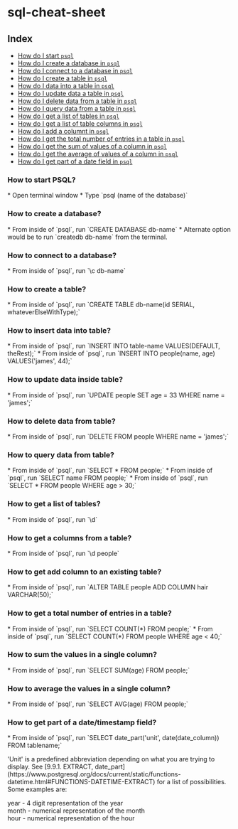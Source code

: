 # sql-cheat-sheet

## Index
* [How do I start `psql`](#how-to-start-psql)
* [How do I create a database in `psql`](#how-to-create-db)
* [How do I connect to a database in `psql`](#connect-to-db)
* [How do I create a table in `psql`](#create-a-table)
* [How do I data into a table in `psql`](#insert-data-into-table)
* [How do I update data a table in `psql`](#update-data-inside-table)
* [How do I delete data from a table in `psql`](#delete-data-from-table)
* [How do I query data from a table in `psql`](#query-data-from-table)
* [How do I get a list of tables in `psql`](#get-list-of-tables)
* [How do I get a list of table columns in `psql`](#get-columns-of-tables)
* [How do I add a columnt in `psql`](#add-a-new-column)
* [How do I get the total number of entries in a table in `psql`](#total-number-of-entries)
* [How do I get the sum of values of a column in `psql`](#sum-of-values)
* [How do I get the average of values of a column in `psql`](#get-average-of-values)
* [How do I get part of a date field in `psql`](#get-part-of-date-field)

<h3 id="how-to-start-psql">How to start PSQL?</h3>
* Open terminal window
* Type `psql (name of the database)`

<h3 id="how-to-create-db">How to create a database?</h3>
* From inside of `psql`, run `CREATE DATABASE db-name`
* Alternate option would be to run `createdb db-name` from the terminal.

<h3 id="connect-to-db">How to connect to a database?</h3>
* From inside of `psql`, run `\c db-name`

<h3 id="create-a-table">How to create a table?</h3>
* From inside of `psql`, run `CREATE TABLE db-name(id SERIAL, whateverElseWithType);`

<h3 id="insert-data-into-table">How to insert data into table?</h3>
* From inside of `psql`, run `INSERT INTO table-name VALUES(DEFAULT, theRest);`
* From inside of `psql`, run `INSERT INTO people(name, age) VALUES('james', 44);`

<h3 id="update-data-inside-table">How to update data inside table?</h3>
* From inside of `psql`, run `UPDATE people SET age = 33 WHERE name = 'james';`

<h3 id="delete-data-from-table">How to delete data from table?</h3>
* From inside of `psql`, run `DELETE FROM people WHERE name = 'james';`

<h3 id="query-data-from-table">How to query data from table?</h3>
* From inside of `psql`, run `SELECT * FROM people;`
* From inside of `psql`, run `SELECT name FROM people;`
* From inside of `psql`, run `SELECT * FROM people WHERE age > 30;`

<h3 id="get-list-of-tables">How to get a list of tables?</h3>
* From inside of `psql`, run `\d`

<h3 id="get-columns-of-tables">How to get a columns from a table?</h3>
* From inside of `psql`, run `\d people`

<h3 id="add-a-new-column">How to get add column to an existing table?</h3>
* From inside of `psql`, run `ALTER TABLE people ADD COLUMN hair VARCHAR(50);`

<h3 id="total-number-of-entries">How to get a total number of entries in a table?</h3>
* From inside of `psql`, run `SELECT COUNT(*) FROM people;`
* From inside of `psql`, run `SELECT COUNT(*) FROM people WHERE age < 40;`

<h3 id="sum-of-values">How to sum the values in a single column?</h3>
* From inside of `psql`, run `SELECT SUM(age) FROM people;`

<h3 id="get-average-of-values">How to average the values in a single column?</h3>
* From inside of `psql`, run `SELECT AVG(age) FROM people;`

<h3 id="get-part-of-date-field">How to get part of a date/timestamp field?</h3>
* From inside of `psql`, run `SELECT date_part('unit', date(date_column)) FROM tablename;` <br>
    <p>'Unit' is a predefined abbreviation depending on what you are trying to display. See [9.9.1. EXTRACT, date_part](https://www.postgresql.org/docs/current/static/functions-datetime.html#FUNCTIONS-DATETIME-EXTRACT) for a list of possibilities. Some examples are: </p>
year - 4 digit representation of the year<br>
month - numerical representation of the month<br>
hour - numerical representation of the hour